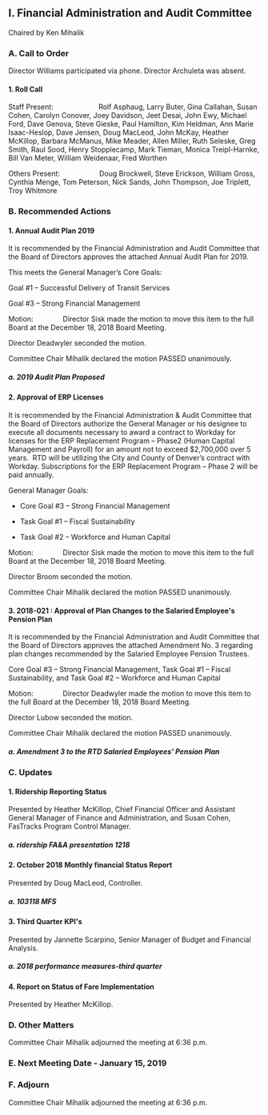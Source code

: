 ## I. Financial Administration and Audit Committee

Chaired by Ken Mihalik

### A. Call to Order

Director Williams participated via phone. Director Archuleta was absent.

#### 1. Roll Call

Staff Present:                       Rolf Asphaug, Larry Buter, Gina Callahan, Susan Cohen, Carolyn Conover, Joey Davidson, Jeet Desai, John Ewy, Michael Ford, Dave Genova, Steve Gieske, Paul Hamilton, Kim Heldman, Ann Marie Isaac-Heslop, Dave Jensen, Doug MacLeod, John McKay, Heather McKillop, Barbara McManus, Mike Meader, Allen Miller, Ruth Seleske, Greg Smith, Raul Sood, Henry Stopplecamp, Mark Tieman, Monica Treipl-Harnke, Bill Van Meter, William Weidenaar, Fred Worthen

Others Present:                    Doug Brockwell, Steve Erickson, William Gross, Cynthia Menge, Tom Peterson, Nick Sands, John Thompson, Joe Triplett, Troy Whitmore

### B. Recommended Actions

#### 1. Annual Audit Plan 2019

It is recommended by the Financial Administration and Audit Committee that the Board of Directors approves the attached Annual Audit Plan for 2019.

This meets the General Manager’s Core Goals:

Goal #1 – Successful Delivery of Transit Services

Goal #3 – Strong Financial Management

Motion:               Director Sisk made the motion to move this item to the full Board at the December 18, 2018 Board Meeting.

Director Deadwyler seconded the motion.

Committee Chair Mihalik declared the motion PASSED unanimously.

##### a. 2019 Audit Plan Proposed

#### 2. Approval of ERP Licenses

It is recommended by the Financial Administration & Audit Committee that the Board of Directors authorize the General Manager or his designee to execute all documents necessary to award a contract to Workday for licenses for the ERP Replacement Program – Phase2 (Human Capital Management and Payroll) for an amount not to exceed $2,700,000 over 5 years.  RTD will be utilizing the City and County of Denver’s contract with Workday. Subscriptions for the ERP Replacement Program – Phase 2 will be paid annually.

General Manager Goals:

- Core Goal #3 – Strong Financial Management

- Task Goal #1 – Fiscal Sustainability

- Task Goal #2 – Workforce and Human Capital

Motion:               Director Sisk made the motion to move this item to the full Board at the December 18, 2018 Board Meeting.

Director Broom seconded the motion.

Committee Chair Mihalik declared the motion PASSED unanimously.

#### 3. 2018-021 : Approval of Plan Changes to the Salaried Employee's Pension Plan

It is recommended by the Financial Administration and Audit Committee that the Board of Directors approves the attached Amendment No. 3 regarding plan changes recommended by the Salaried Employee Pension Trustees.

Core Goal #3 – Strong Financial Management, Task Goal #1 – Fiscal Sustainability, and Task Goal #2 – Workforce and Human Capital

Motion:               Director Deadwyler made the motion to move this item to the full Board at the December 18, 2018 Board Meeting.

Director Lubow seconded the motion.

Committee Chair Mihalik declared the motion PASSED unanimously.

##### a. Amendment 3 to the RTD Salaried Employees' Pension Plan

### C. Updates

#### 1. Ridership Reporting Status

Presented by Heather McKillop, Chief Financial Officer and Assistant General Manager of Finance and Administration, and Susan Cohen, FasTracks Program Control Manager.

##### a. ridership FA&A presentation 1218

#### 2. October 2018 Monthly financial Status Report

Presented by Doug MacLeod, Controller.

##### a. 103118 MFS

#### 3. Third Quarter KPI's

Presented by Jannette Scarpino, Senior Manager of Budget and Financial Analysis.

##### a. 2018 performance measures-third quarter

#### 4. Report on Status of Fare Implementation

Presented by Heather McKillop.

### D. Other Matters

Committee Chair Mihalik adjourned the meeting at 6:36 p.m.

### E. Next Meeting Date - January 15, 2019

### F. Adjourn

Committee Chair Mihalik adjourned the meeting at 6:36 p.m.
